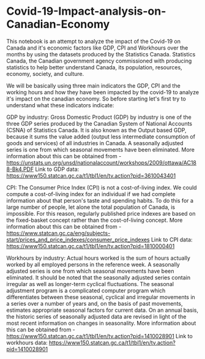 # Covid-19-Impact-analysis-on-Canadian-Economy
This notebook is an attempt to analyze the impact of the Covid-19 on Canada and it's economic factors like GDP, CPI and Workhours over the months by using the datasets produced by the Statistics Canada. Statistics Canada, the Canadian government agency commissioned with producing statistics to help better understand Canada, its population, resources, economy, society, and culture.

We will be basically using three main indicators the GDP, CPI and the working hours and how they have been impacted by the covid-19 to analyze it's impact on the canadian economy. So before starting let's first try to understand what these indicators indicate:

GDP by industry: Gross Domestic Product (GDP) by industry is one of the three GDP series produced by the Canadian System of National Accounts (CSNA) of Statistics Canada. It is also known as the Output based GDP, because it sums the value added (output less intermediate consumption of goods and services) of all industries in Canada. A seasonally adjusted series is one from which seasonal movements have been eliminated. More information about this can be obtained from -https://unstats.un.org/unsd/nationalaccount/workshops/2009/ottawa/AC188-Bk4.PDF
Link to GDP data: https://www150.statcan.gc.ca/t1/tbl1/en/tv.action?pid=3610043401

CPI: The Consumer Price Index (CPI) is not a cost-of-living index. We could compute a cost-of-living index for an individual if we had complete information about that person's taste and spending habits. To do this for a large number of people, let alone the total population of Canada, is impossible. For this reason, regularly published price indexes are based on the fixed-basket concept rather than the cost-of-living concept. More information about this can be obtained from - https://www.statcan.gc.ca/eng/subjects-start/prices_and_price_indexes/consumer_price_indexes
Link to CPI data: https://www150.statcan.gc.ca/t1/tbl1/en/tv.action?pid=1810000401

Workhours by industry: Actual hours worked is the sum of hours actually worked by all employed persons in the reference week. A seasonally adjusted series is one from which seasonal movements have been eliminated. It should be noted that the seasonally adjusted series contain irregular as well as longer-term cyclical fluctuations. The seasonal adjustment program is a complicated computer program which differentiates between these seasonal, cyclical and irregular movements in a series over a number of years and, on the basis of past movements, estimates appropriate seasonal factors for current data. On an annual basis, the historic series of seasonally adjusted data are revised in light of the most recent information on changes in seasonality. More information about this can be obtained from - https://www150.statcan.gc.ca/t1/tbl1/en/tv.action?pid=1410028901
Link to workhours data: https://www150.statcan.gc.ca/t1/tbl1/en/tv.action?pid=1410028901
